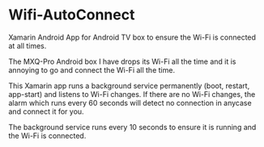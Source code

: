 # Wifi-AutoConnect
Xamarin Android App for Android TV box to ensure the Wi-Fi is connected at all times.

The MXQ-Pro Android box I have drops its Wi-Fi all the time and it is annoying to go and connect the Wi-Fi all the time.

This Xamarin app runs a background service permanently (boot, restart, app-start) and listens to Wi-Fi changes. If there are no Wi-Fi changes, the alarm which runs every 60 seconds will detect no connection in anycase and connect it for you.

The background service runs every 10 seconds to ensure it is running and the Wi-Fi is connected.
